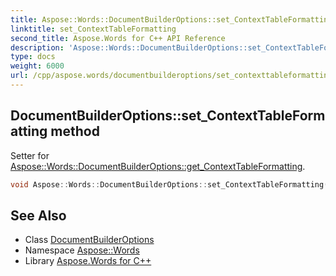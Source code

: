 ```yaml
---
title: Aspose::Words::DocumentBuilderOptions::set_ContextTableFormatting method
linktitle: set_ContextTableFormatting
second_title: Aspose.Words for C++ API Reference
description: 'Aspose::Words::DocumentBuilderOptions::set_ContextTableFormatting method. Setter for Aspose::Words::DocumentBuilderOptions::get_ContextTableFormatting in C++.'
type: docs
weight: 6000
url: /cpp/aspose.words/documentbuilderoptions/set_contexttableformatting/
---
```

## DocumentBuilderOptions::set_ContextTableFormatting method


Setter for [Aspose::Words::DocumentBuilderOptions::get_ContextTableFormatting](../get_contexttableformatting/).

```cpp
void Aspose::Words::DocumentBuilderOptions::set_ContextTableFormatting(bool value)
```

## See Also

* Class [DocumentBuilderOptions](../)
* Namespace [Aspose::Words](../../)
* Library [Aspose.Words for C++](../../../)
